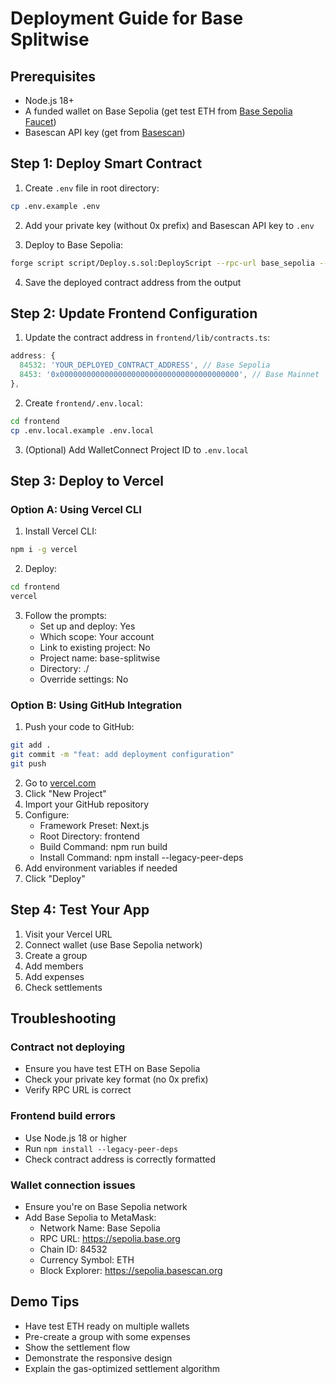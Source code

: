 # Deployment Guide for Base Splitwise

## Prerequisites
- Node.js 18+
- A funded wallet on Base Sepolia (get test ETH from [Base Sepolia Faucet](https://www.coinbase.com/faucets/base-ethereum-sepolia-faucet))
- Basescan API key (get from [Basescan](https://basescan.org/myapikey))

## Step 1: Deploy Smart Contract

1. Create `.env` file in root directory:
```bash
cp .env.example .env
```

2. Add your private key (without 0x prefix) and Basescan API key to `.env`

3. Deploy to Base Sepolia:
```bash
forge script script/Deploy.s.sol:DeployScript --rpc-url base_sepolia --broadcast --verify -vvvv
```

4. Save the deployed contract address from the output

## Step 2: Update Frontend Configuration

1. Update the contract address in `frontend/lib/contracts.ts`:
```typescript
address: {
  84532: 'YOUR_DEPLOYED_CONTRACT_ADDRESS', // Base Sepolia
  8453: '0x0000000000000000000000000000000000000000', // Base Mainnet
},
```

2. Create `frontend/.env.local`:
```bash
cd frontend
cp .env.local.example .env.local
```

3. (Optional) Add WalletConnect Project ID to `.env.local`

## Step 3: Deploy to Vercel

### Option A: Using Vercel CLI

1. Install Vercel CLI:
```bash
npm i -g vercel
```

2. Deploy:
```bash
cd frontend
vercel
```

3. Follow the prompts:
   - Set up and deploy: Yes
   - Which scope: Your account
   - Link to existing project: No
   - Project name: base-splitwise
   - Directory: ./
   - Override settings: No

### Option B: Using GitHub Integration

1. Push your code to GitHub:
```bash
git add .
git commit -m "feat: add deployment configuration"
git push
```

2. Go to [vercel.com](https://vercel.com)
3. Click "New Project"
4. Import your GitHub repository
5. Configure:
   - Framework Preset: Next.js
   - Root Directory: frontend
   - Build Command: npm run build
   - Install Command: npm install --legacy-peer-deps
6. Add environment variables if needed
7. Click "Deploy"

## Step 4: Test Your App

1. Visit your Vercel URL
2. Connect wallet (use Base Sepolia network)
3. Create a group
4. Add members
5. Add expenses
6. Check settlements

## Troubleshooting

### Contract not deploying
- Ensure you have test ETH on Base Sepolia
- Check your private key format (no 0x prefix)
- Verify RPC URL is correct

### Frontend build errors
- Use Node.js 18 or higher
- Run `npm install --legacy-peer-deps`
- Check contract address is correctly formatted

### Wallet connection issues
- Ensure you're on Base Sepolia network
- Add Base Sepolia to MetaMask:
  - Network Name: Base Sepolia
  - RPC URL: https://sepolia.base.org
  - Chain ID: 84532
  - Currency Symbol: ETH
  - Block Explorer: https://sepolia.basescan.org

## Demo Tips

- Have test ETH ready on multiple wallets
- Pre-create a group with some expenses
- Show the settlement flow
- Demonstrate the responsive design
- Explain the gas-optimized settlement algorithm